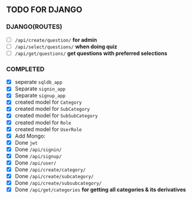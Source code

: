 ## TODO FOR DJANGO

### DJANGO(ROUTES)
- [ ] `/api/create/question/` **for admin**
- [ ] `/api/select/questions/` **when doing quiz**
- [ ] `/api/get/questions/`  **get questions with preferred selections**

### COMPLETED
- [x] seperate `sqldb_app`
- [x] Separate `signin_app`
- [x] Separate `signup_app`
- [x] created model for `Category`
- [x] created model for `SubCategory`
- [x] created model for `SubSubCategory`
- [x] created model for `Role`
- [x] created model for `UserRole` 
- [x] Add Mongo: 
- [x] Done `jwt` 
- [x] Done `/api/signin/`
- [x] Done `/api/signup/`
- [x] Done `/api/user/`
- [x] Done `/api/create/category/`
- [x] Done `/api/create/subcategory/`
- [x] Done `/api/create/subsubcategory/`
- [x] Done `/api/get/categories` **for getting all categories & its derivatives**
